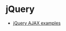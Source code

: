 ﻿# jQuery
- [jQuery AJAX examples](https://github.com/che-free/dev-note/blob/main/jQuery/jQuery%20AJAX%20examples.md)

